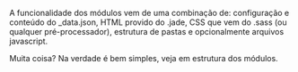 A funcionalidade dos módulos vem de uma combinação de: configuração e conteúdo do _data.json, HTML provido do .jade, CSS que vem do .sass (ou qualquer pré-processador), estrutura de pastas e opcionalmente arquivos javascript.

Muita coisa? Na verdade é bem simples, veja em estrutura dos módulos.

